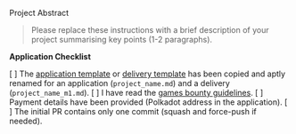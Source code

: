 Project Abstract
> Please replace these instructions with a brief description of your project summarising key points (1-2 paragraphs).

**Application Checklist**

[ ] The [application template](https://github.com/PolkadotPlay/GamesBounty/blob/main/applications/application-template.md) or [delivery template](https://github.com/PolkadotPlay/GamesBounty/blob/main/deliveries/delivery-template.md) has been copied and aptly renamed for an application (`project_name.md`) and a delivery (`project_name_m1.md`).
[ ] I have read the [games bounty guidelines](https://github.com/PolkadotPlay/GamesBounty/blob/main/docs/gamesbounty_guidelines.md).
[ ] Payment details have been provided (Polkadot address in the application).
[ ] The initial PR contains only one commit (squash and force-push if needed).
